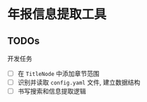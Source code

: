 # 年报信息提取工具

## TODOs

开发任务

- [ ] 在 `TitleNode` 中添加章节范围
- [ ] 识别并读取 `config.yaml` 文件, 建立数据结构
- [ ] 书写搜索和信息提取逻辑
